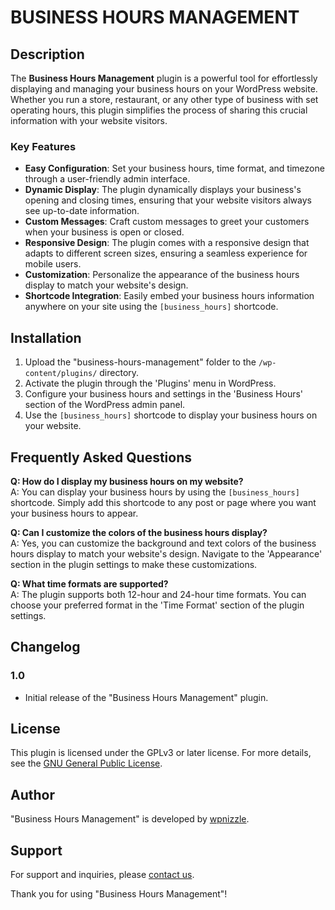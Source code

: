 # BUSINESS HOURS MANAGEMENT

## Description
The **Business Hours Management** plugin is a powerful tool for effortlessly displaying and managing your business hours on your WordPress website. Whether you run a store, restaurant, or any other type of business with set operating hours, this plugin simplifies the process of sharing this crucial information with your website visitors.

### Key Features
- **Easy Configuration**: Set your business hours, time format, and timezone through a user-friendly admin interface.
- **Dynamic Display**: The plugin dynamically displays your business's opening and closing times, ensuring that your website visitors always see up-to-date information.
- **Custom Messages**: Craft custom messages to greet your customers when your business is open or closed.
- **Responsive Design**: The plugin comes with a responsive design that adapts to different screen sizes, ensuring a seamless experience for mobile users.
- **Customization**: Personalize the appearance of the business hours display to match your website's design.
- **Shortcode Integration**: Easily embed your business hours information anywhere on your site using the `[business_hours]` shortcode.

## Installation
1. Upload the "business-hours-management" folder to the `/wp-content/plugins/` directory.
2. Activate the plugin through the 'Plugins' menu in WordPress.
3. Configure your business hours and settings in the 'Business Hours' section of the WordPress admin panel.
4. Use the `[business_hours]` shortcode to display your business hours on your website.

## Frequently Asked Questions
**Q: How do I display my business hours on my website?**
<br/>
A: You can display your business hours by using the `[business_hours]` shortcode. Simply add this shortcode to any post or page where you want your business hours to appear.
<br/>

**Q: Can I customize the colors of the business hours display?**
<br/>
A: Yes, you can customize the background and text colors of the business hours display to match your website's design. Navigate to the 'Appearance' section in the plugin settings to make these customizations.
<br/>

**Q: What time formats are supported?**
<br/>
A: The plugin supports both 12-hour and 24-hour time formats. You can choose your preferred format in the 'Time Format' section of the plugin settings.

## Changelog
### 1.0
- Initial release of the "Business Hours Management" plugin.

## License
This plugin is licensed under the GPLv3 or later license. For more details, see the [GNU General Public License](http://www.gnu.org/licenses/gpl-3.0.txt).

## Author
"Business Hours Management" is developed by [wpnizzle](https://wpnizzle.com/).

## Support
For support and inquiries, please [contact us](https://wpnizzle.com/).

Thank you for using "Business Hours Management"!
